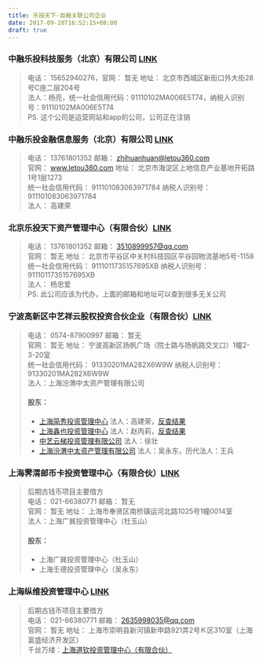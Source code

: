 ```yaml
---
title: 乐投天下-自融关联公司企业
date: 2017-09-28T16:52:15+08:00
draft: true
---
```


### 中融乐投科技服务（北京）有限公司 [LINK](http://www.qichacha.com/firm_8ecfc23ae459f24f2e566d5c68fd8070.shtml)  
> 电话： 15652940276，官网： 暂无 地址： 北京市西城区新街口外大街28号C座二层204号    
> 法人：杨亮，统一社会信用代码：91110102MA006E5T74，纳税人识别号：91110102MA006E5T74  
> PS. 这个公司是运营网站和app的公司，公司正在注销


### 中融乐投金融信息服务（北京）有限公司 [LINK](http://www.qichacha.com/firm_a0215ea057e14ebc665f69ea7ce09f8b.html)
> 电话： 13761801352 邮箱： zhihuanhuan@letou360.com  
> 官网： www.letou360.com  地址： 北京市海淀区上地信息产业基地开拓路1号1层1273   
> 统一社会信用代码：	911101083063971784	纳税人识别号：	911101083063971784  
法人：	高建荣 

### 北京乐投天下资产管理中心（有限合伙）[LINK](http://www.qichacha.com/firm_472aac9abeb8803c281a24a397a27370.html)
> 电话： 13761801352 邮箱： 3510899957@qq.com  
> 官网： 暂无 地址： 北京市平谷区中关村科技园区平谷园物流基地5号-1158   
> 统一社会信用代码：	9111011735157695XB	纳税人识别号：	9111011735157695XB  
> 法人：	杨忠爱   
> PS. 此公司应该为代办，上面的邮箱和地址可以查到很多无关公司

### 宁波高新区中艺祥云股权投资合伙企业（有限合伙）[LINK](http://www.qichacha.com/firm_29214b1d8cc3c130eb49596f801f89bb.html) 
> 电话： 0574-87900997 邮箱： 暂无  
> 官网： 暂无 地址： 宁波高新区扬帆广场（院士路与扬帆路交叉口）1幢2-3-20室  
> 统一社会信用代码：	91330201MA282X6W9W	纳税人识别号：	91330201MA282X6W9W  
> 法人：上海汾渭中太资产管理有限公司  
> #### 股东：  
> - [上海简秀投资管理中心](http://www.qichacha.com/firm_3b79954489b5d0dcf3a40f070e29f7a4.html) 法人：高建荣，[反查结果](http://www.qichacha.com/people?name=%E9%AB%98%E5%BB%BA%E8%8D%A3&companyname=%E4%B8%8A%E6%B5%B7%E7%AE%80%E7%A7%80%E6%8A%95%E8%B5%84%E7%AE%A1%E7%90%86%E4%B8%AD%E5%BF%83)  
> - [上海鑫也投资管理中心](http://www.qichacha.com/firm_4bbef635c329abb5cc1e7690b0496475.html) 法人：赵丙莉，[反查结果](http://www.qichacha.com/people?name=%E8%B5%B5%E4%B8%99%E8%8E%89&companyname=%E4%B8%8A%E6%B5%B7%E9%91%AB%E4%B9%9F%E6%8A%95%E8%B5%84%E7%AE%A1%E7%90%86%E4%B8%AD%E5%BF%83)  
> - [中艺云梯投资管理有限公司](http://www.qichacha.com/firm_b4f285b61331d5c5c6429699a1004686.html) 法人：徐壮  
> - [上海汾渭中太资产管理有限公司](http://www.qichacha.com/firm_dfa92e59f6e635ddc9b60a5e73998a70.html) 法人：吴永东，历代法人：王兵


### 上海霁渭邮币卡投资管理中心（有限合伙）[LINK](http://www.qichacha.com/firm_90d1f3d5624de66453ac8016e2fe9069.html)  
> 后期古钱币项目主要借方  
> 电话： 021-66380771 邮箱： 暂无  
> 官网： 暂无 地址： 上海市奉贤区南桥镇运河北路1025号1幢0014室  
> 法人：上海广巽投资管理中心（杜玉山）  
> #### 股东：
> - 上海广巽投资管理中心（杜玉山）  
> - 上海壬德投资管理中心（吴永东）  
 
### 上海纵维投资管理中心 [LINK]( http://www.qichacha.com/firm_f7b4dfb56ee3c8f881e6088098a717c2.shtml)  
> 后期古钱币项目主要借方  
> 电话： 021-66380771 邮箱： 2635998035@qq.com  
> 官网： 暂无 地址： 上海市崇明县新河镇新申路921弄2号Ｋ区310室（上海富盛经济开发区）  
> 千丝万缕：[上海道钦投资管理中心（有限合伙）](http://www.qichacha.com/firm_858b2e85785c87737bd0f0a0b357483c.html)
